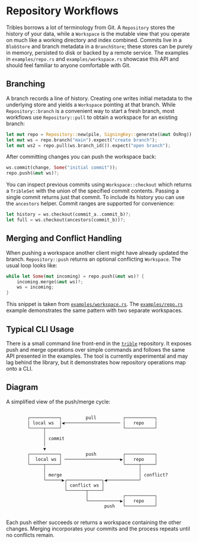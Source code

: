 # Repository Workflows

Tribles borrows a lot of terminology from Git. A `Repository` stores the history
of your data, while a `Workspace` is the mutable view that you operate on much
like a working directory and index combined. Commits live in a `BlobStore` and
branch metadata in a `BranchStore`; these stores can be purely in memory,
persisted to disk or backed by a remote service. The examples in
`examples/repo.rs` and `examples/workspace.rs` showcase this API and should feel
familiar to anyone comfortable with Git.

## Branching

A branch records a line of history. Creating one writes initial metadata to the
underlying store and yields a `Workspace` pointing at that branch. While
`Repository::branch` is a convenient way to start a fresh branch, most workflows
use `Repository::pull` to obtain a workspace for an existing branch:

```rust
let mut repo = Repository::new(pile, SigningKey::generate(&mut OsRng));
let mut ws = repo.branch("main").expect("create branch");
let mut ws2 = repo.pull(ws.branch_id()).expect("open branch");
```

After committing changes you can push the workspace back:

```rust
ws.commit(change, Some("initial commit"));
repo.push(&mut ws)?;
```

You can inspect previous commits using `Workspace::checkout` which returns a
`TribleSet` with the union of the specified commit contents. Passing a single
commit returns just that commit. To include its history you can use the
`ancestors` helper. Commit ranges are supported for convenience:

```rust
let history = ws.checkout(commit_a..commit_b)?;
let full = ws.checkout(ancestors(commit_b))?;
```

## Merging and Conflict Handling

When pushing a workspace another client might have already updated the branch.
`Repository::push` returns an optional conflicting `Workspace`. The usual loop
looks like:

```rust
while let Some(mut incoming) = repo.push(&mut ws)? {
    incoming.merge(&mut ws)?;
    ws = incoming;
}
```

This snippet is taken from [`examples/workspace.rs`](../examples/workspace.rs).
The [`examples/repo.rs`](../examples/repo.rs) example demonstrates the same
pattern with two separate workspaces.

## Typical CLI Usage

There is a small command line front-end in the
[`trible`](https://github.com/triblespace/trible) repository. It exposes push
and merge operations over simple commands and follows the same API presented in
the examples. The tool is currently experimental and may lag behind the library,
but it demonstrates how repository operations map onto a CLI.

## Diagram

A simplified view of the push/merge cycle:

```text

        ┌───────────┐         pull          ┌───────────┐
        | local ws  |◀───────────────────── |   repo    |
        └─────┬─────┘                       └───────────┘
              │
              │ commit
              │                                                                      
              ▼                                   
        ┌───────────┐         push          ┌───────────┐
        │  local ws │ ─────────────────────▶│   repo    │
        └─────┬─────┘                       └─────┬─────┘
              │                                   │
              │ merge                             │ conflict?
              └──────▶┌─────────────┐◀────────────┘
                      │ conflict ws │       
                      └───────┬─────┘
                              │             ┌───────────┐
                              └────────────▶|   repo    │
                                     push   └───────────┘
   
```

Each push either succeeds or returns a workspace containing the other changes.
Merging incorporates your commits and the process repeats until no conflicts
remain.
